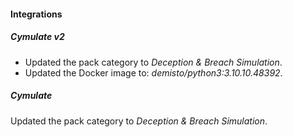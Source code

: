 
#### Integrations

##### Cymulate v2
- Updated the pack category to *Deception & Breach Simulation*.
- Updated the Docker image to: *demisto/python3:3.10.10.48392*.

##### Cymulate
Updated the pack category to *Deception & Breach Simulation*.
